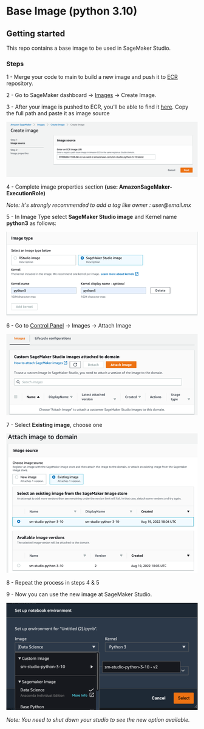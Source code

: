 # Base Image (python 3.10)

## Getting started

This repo contains a base image to be used in SageMaker Studio.

### Steps

1 - Merge your code to main to build a new image and push it
to [ECR](https://us-east-1.console.aws.amazon.com/ecr/repositories?region=us-east-1) repository.

2 - Go to SageMaker dashboard
-> [Images](https://us-east-1.console.aws.amazon.com/sagemaker/home?region=us-east-1#/images) -> Create Image.

3 - After your image is pushed to ECR, you'll be able to find
it [here](https://us-east-1.console.aws.amazon.com/ecr/repositories?region=us-east-1). Copy the full path and paste it
as image source

![create_image](./imgs/create_image.png)

4 - Complete image properties section **(use: AmazonSageMaker-ExecutionRole)**

_Note: It's strongly recommended to add a tag like owner : user@email.mx_

5 - In Image Type select **SageMaker Studio image** and Kernel name **python3** as follows:

![image_type](./imgs/image_type.png)

6 - Go
to [Control Panel](https://us-east-1.console.aws.amazon.com/sagemaker/home?region=us-east-1#/studio/d-6n0oluhjkszf) ->
Images -> Attach Image

![attach_image](./imgs/attach_image.png)

7 - Select **Existing image**, choose one

![existing_image](./imgs/existing_image.png)

8 - Repeat the process in steps 4 & 5

9 - Now you can use the new image at SageMaker Studio.

![sagemaker studio kernel](./imgs/sagemaker_studio_kernel.png)

_Note: You need to shut down your studio to see the new option available._
